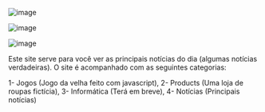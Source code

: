 ![image](https://user-images.githubusercontent.com/89532007/209583079-d1fc5da9-1550-4c06-b1d9-011647f7e6de.png)

![image](https://user-images.githubusercontent.com/89532007/209583252-ef9cbb53-0689-481b-895c-094576a84fe9.png)

![image](https://user-images.githubusercontent.com/89532007/209583299-57ccd547-af41-40fb-ab85-343e65fc876e.png)

Este site serve para você ver as principais notícias do dia (algumas notícias verdadeiras).
O site é acompanhado com as seguintes categorias:

1- Jogos (Jogo da velha feito com javascript),
2- Products (Uma loja de roupas fictícia),
3- Informática (Terá em breve),
4- Notícias (Principais notícias)

